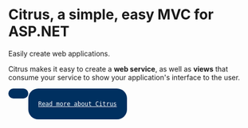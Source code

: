 Citrus, a simple, easy MVC for ASP.NET
==================================================

Easily create web applications.

Citrus makes it easy to create a <strong>web service</strong>, as well as <strong>views</strong> that consume your service to show your application's interface to the user. 

<a 
	href="http://blog.halforbit.com/introducing-citrus-a-simple-easy-mvc-for-asp-net/" 
	target="blank"
	style="display: block; float: left; padding: 10px; padding-left: 20px; padding-right: 20px; border-radius: 20px; background-color: rgb(0, 48, 96); color: #fff;">
	
	Read more about Citrus
	
</a>